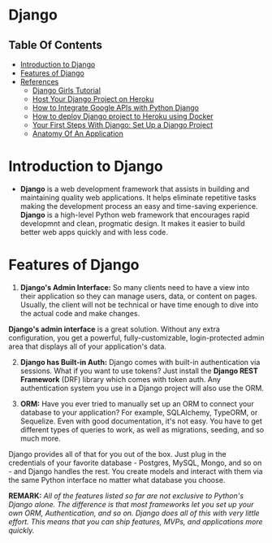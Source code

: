 # Django
## Table Of Contents
- [Introduction to Django](#Introduction-to-Django)
- [Features of Django](#Features-of-Django)
- [References]()
    - [Django Girls Tutorial](https://tutorial.djangogirls.org/en/)
    - [Host Your Django Project on Heroku](https://realpython.com/courses/host-your-django-project-on-heroku/)
    - [How to Integrate Google APIs with Python Django](https://www.freecodecamp.org/news/how-to-integrate-google-apis-with-python-django/)
    - [How to deploy Django project to Heroku using Docker](https://www.accordbox.com/blog/deploy-django-project-heroku-using-docker/)
    - [Your First Steps With Django: Set Up a Django Project](https://realpython.com/django-setup/)
    - [Anatomy Of An Application](https://www.mattlayman.com/understand-django/anatomy-of-an-application/)

# Introduction to Django
* __Django__ is a web development framework that assists in building and maintaining quality web applications. It helps eliminate repetitive tasks making the development process an easy and time-saving experience. __Django__ is a high-level Python web framework that encourages rapid developmnt and clean, progmatic design. It makes it easier to build better web apps quickly and with less code.

# Features of Django
1. __Django's Admin Interface:__
So many clients need to have a view into their application so they can manage users, data, or content on pages. Usually, the client will not be technical or have time enough to dive into the actual code and make changes.

__Django's admin interface__ is a great solution. Without any extra configuration, you get a powerful, fully-customizable, login-protected admin area that displays all of your application's data.

2. __Django has Built-in Auth:__
Django comes with built-in authentication via sessions. What if you want to use tokens? Just install the __Django REST Framework__ (DRF) library which comes with token auth.
Any authentication system you use in a Django project will also use the ORM.

3. __ORM:__
Have you ever tried to manually set up an ORM to connect your database to your application? For example, SQLAlchemy, TypeORM, or Sequelize. Even with good documentation, it's not easy. You have to get different types of queries to work, as well as migrations, seeding, and so much more.

Django provides all of that for you out of the box. Just plug in the credentials of your favorite database - Postgres, MySQL, Mongo, and so on - and Django handles the rest. You create models and interact with them via the same Python interface no matter what database you choose.

__REMARK:__ _All of the features listed so far are not exclusive to Python's Django alone. The difference is that most frameworks let you set up your own ORM, Authentication, and so on. Django does all of this with very little effort. This means that you can ship features, MVPs, and applications more quickly._